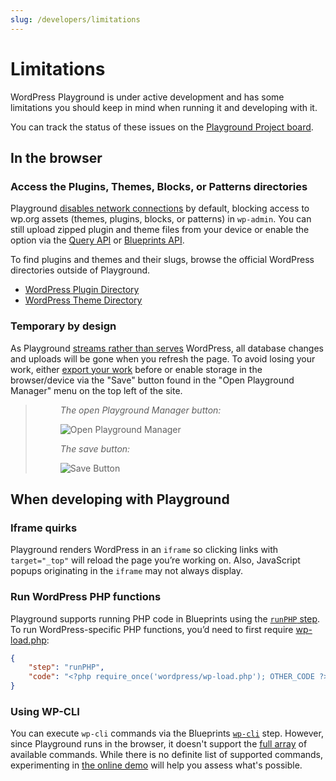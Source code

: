 ```yaml
---
slug: /developers/limitations
---
```


# Limitations

WordPress Playground is under active development and has some limitations you should keep in mind when running it and developing with it.

You can track the status of these issues on the [Playground Project board](https://github.com/orgs/WordPress/projects/180).

## In the browser

### Access the Plugins, Themes, Blocks, or Patterns directories

Playground [disables network connections](/blueprints/data-format#features) by default, blocking access to wp.org assets (themes, plugins, blocks, or patterns) in `wp-admin`. You can still upload zipped plugin and theme files from your device or enable the option via the [Query API](/developers/apis/query-api#available-options) or [Blueprints API](/blueprints/troubleshoot-and-debug#review-common-gotchas).

To find plugins and themes and their slugs, browse the official WordPress directories outside of Playground.

-   [WordPress Plugin Directory](https://wordpress.org/plugins/)
-   [WordPress Theme Directory](https://wordpress.org/themes/)

### Temporary by design

As Playground [streams rather than serves](/about#streamed-not-served) WordPress, all database changes and uploads will be gone when you refresh the page. To avoid losing your work, either [export your work](/quick-start-guide#save-your-site) before or enable storage in the browser/device via the "Save" button found in the "Open Playground Manager" menu on the top left of the site.

<blockquote>
<figure>
<figcaption><i>The open Playground Manager button:</i></figcaption>

![Open Playground Manager](@site/static/img/open-site-manager.png)

</figure>

<figure>
<figcaption><i>The save button:</i></figcaption>

![Save Button](@site/static/img/save-button.png)

</figure>
</blockquote>

## When developing with Playground

### Iframe quirks

Playground renders WordPress in an `iframe` so clicking links with `target="_top"` will reload the page you’re working on.
Also, JavaScript popups originating in the `iframe` may not always display.

### Run WordPress PHP functions

Playground supports running PHP code in Blueprints using the [`runPHP` step](blueprints/steps#RunPHPStep). To run WordPress-specific PHP functions, you’d need to first require [wp-load.php](https://github.com/WordPress/WordPress/blob/master/wp-load.php):

```json
{
	"step": "runPHP",
	"code": "<?php require_once('wordpress/wp-load.php'); OTHER_CODE ?>"
}
```

### Using WP-CLI

You can execute `wp-cli` commands via the Blueprints [`wp-cli`](/blueprints/steps#WPCLIStep) step. However, since Playground runs in the browser, it doesn't support the [full array](https://developer.wordpress.org/cli/commands/) of available commands. While there is no definite list of supported commands, experimenting in [the online demo](https://playground.wordpress.net/demos/wp-cli.html) will help you assess what's possible.
